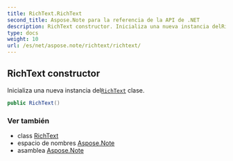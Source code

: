 ```yaml
---
title: RichText.RichText
second_title: Aspose.Note para la referencia de la API de .NET
description: RichText constructor. Inicializa una nueva instancia delRichText clase.
type: docs
weight: 10
url: /es/net/aspose.note/richtext/richtext/
---
```

## RichText constructor

Inicializa una nueva instancia del[`RichText`](../) clase.

```csharp
public RichText()
```

### Ver también

* class [RichText](../)
* espacio de nombres [Aspose.Note](../../richtext/)
* asamblea [Aspose.Note](../../../)


